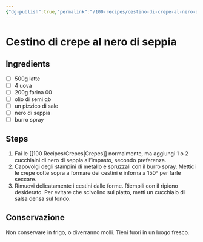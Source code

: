 ```yaml
---
{"dg-publish":true,"permalink":"/100-recipes/cestino-di-crepe-al-nero-di-seppia/"}
---
```


# Cestino di crepe al nero di seppia
## Ingredients
- [ ] 500g latte
- [ ] 4 uova
- [ ] 200g farina 00
- [ ] olio di semi qb
- [ ] un pizzico di sale
- [ ] nero di seppia
- [ ] burro spray
## Steps
1. Fai le [[100 Recipes/Crepes\|Crepes]] normalmente, ma aggiungi 1 o 2 cucchiaini di nero di seppia all’impasto, secondo preferenza.
2. Capovolgi degli stampini di metallo e spruzzali con il burro spray. Mettici le crepe cotte sopra a formare dei cestini e inforna a 150° per farle seccare.
3. Rimuovi delicatamente i cestini dalle forme. Riempili con il ripieno desiderato. Per evitare che scivolino sul piatto, metti un cucchiaio di salsa densa sul fondo.
## Conservazione
Non conservare in frigo, o diverranno molli. Tieni fuori in un luogo fresco.